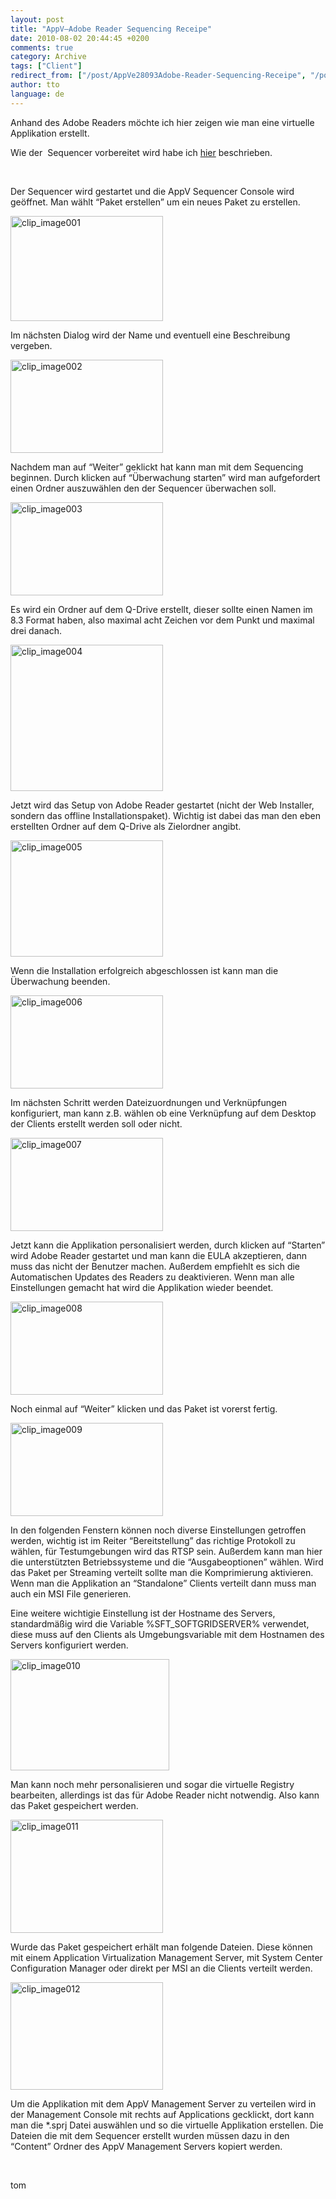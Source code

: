 ```yaml
---
layout: post
title: "AppV–Adobe Reader Sequencing Receipe"
date: 2010-08-02 20:44:45 +0200
comments: true
category: Archive
tags: ["Client"]
redirect_from: ["/post/AppVe28093Adobe-Reader-Sequencing-Receipe", "/post/appve28093adobe-reader-sequencing-receipe"]
author: tto
language: de
---
```

<!-- more -->
<p>Anhand des Adobe Readers möchte ich hier zeigen wie man eine virtuelle Applikation erstellt.</p>  <p>Wie der&#160; Sequencer vorbereitet wird habe ich <a href="/post/AppVe28093Sequencer.aspx" target="_blank">hier</a> beschrieben.</p>  <p>&#160;</p>  <p>Der Sequencer wird gestartet und die AppV Sequencer Console wird geöffnet. Man wählt “Paket erstellen” um ein neues Paket zu erstellen.</p>  <p><a href="/assets/archive/clip_image001_1.png"><img style="border-right-width: 0px; margin: 0px; display: inline; border-top-width: 0px; border-bottom-width: 0px; border-left-width: 0px" title="clip_image001" border="0" alt="clip_image001" src="/assets/archive/clip_image001_thumb_1.png" width="244" height="168" /></a></p>  <p>Im nächsten Dialog wird der Name und eventuell eine Beschreibung vergeben.</p>  <p><a href="/assets/archive/clip_image002_1.png"><img style="border-right-width: 0px; margin: 0px; display: inline; border-top-width: 0px; border-bottom-width: 0px; border-left-width: 0px" title="clip_image002" border="0" alt="clip_image002" src="/assets/archive/clip_image002_thumb_1.png" width="244" height="149" /></a></p>  <p>Nachdem man auf “Weiter” geklickt hat kann man mit dem Sequencing beginnen. Durch klicken auf “Überwachung starten” wird man aufgefordert einen Ordner auszuwählen den der Sequencer überwachen soll.</p>  <p><a href="/assets/archive/clip_image003_1.png"><img style="border-right-width: 0px; margin: 0px; display: inline; border-top-width: 0px; border-bottom-width: 0px; border-left-width: 0px" title="clip_image003" border="0" alt="clip_image003" src="/assets/archive/clip_image003_thumb_1.png" width="244" height="149" /></a></p>  <p>Es wird ein Ordner auf dem Q-Drive erstellt, dieser sollte einen Namen im 8.3 Format haben, also maximal acht Zeichen vor dem Punkt und maximal drei danach.</p>  <p><a href="/assets/archive/clip_image004.png"><img style="border-right-width: 0px; margin: 0px; display: inline; border-top-width: 0px; border-bottom-width: 0px; border-left-width: 0px" title="clip_image004" border="0" alt="clip_image004" src="/assets/archive/clip_image004_thumb.png" width="244" height="234" /></a></p>  <p>Jetzt wird das Setup von Adobe Reader gestartet (nicht der Web Installer, sondern das offline Installationspaket). Wichtig ist dabei das man den eben erstellten Ordner auf dem Q-Drive als Zielordner angibt.</p>  <p><a href="/assets/archive/clip_image005.png"><img style="border-right-width: 0px; margin: 0px; display: inline; border-top-width: 0px; border-bottom-width: 0px; border-left-width: 0px" title="clip_image005" border="0" alt="clip_image005" src="/assets/archive/clip_image005_thumb.png" width="244" height="186" /></a></p>  <p>Wenn die Installation erfolgreich abgeschlossen ist kann man die Überwachung beenden.</p>  <p><a href="/assets/archive/clip_image006.png"><img style="border-right-width: 0px; margin: 0px; display: inline; border-top-width: 0px; border-bottom-width: 0px; border-left-width: 0px" title="clip_image006" border="0" alt="clip_image006" src="/assets/archive/clip_image006_thumb.png" width="244" height="149" /></a></p>  <p>Im nächsten Schritt werden Dateizuordnungen und Verknüpfungen konfiguriert, man kann z.B. wählen ob eine Verknüpfung auf dem Desktop der Clients erstellt werden soll oder nicht.</p>  <p><a href="/assets/archive/clip_image007.png"><img style="border-right-width: 0px; margin: 0px; display: inline; border-top-width: 0px; border-bottom-width: 0px; border-left-width: 0px" title="clip_image007" border="0" alt="clip_image007" src="/assets/archive/clip_image007_thumb.png" width="244" height="149" /></a></p>  <p>Jetzt kann die Applikation personalisiert werden, durch klicken auf “Starten” wird Adobe Reader gestartet und man kann die EULA akzeptieren, dann muss das nicht der Benutzer machen. Außerdem empfiehlt es sich die Automatischen Updates des Readers zu deaktivieren. Wenn man alle Einstellungen gemacht hat wird die Applikation wieder beendet.</p>  <p><a href="/assets/archive/clip_image008.png"><img style="border-right-width: 0px; margin: 0px; display: inline; border-top-width: 0px; border-bottom-width: 0px; border-left-width: 0px" title="clip_image008" border="0" alt="clip_image008" src="/assets/archive/clip_image008_thumb.png" width="244" height="149" /></a></p>  <p>Noch einmal auf “Weiter” klicken und das Paket ist vorerst fertig.</p>  <p><a href="/assets/archive/clip_image009.png"><img style="border-right-width: 0px; margin: 0px 10px 0px 0px; display: inline; border-top-width: 0px; border-bottom-width: 0px; border-left-width: 0px" title="clip_image009" border="0" alt="clip_image009" src="/assets/archive/clip_image009_thumb.png" width="244" height="149" /></a></p>  <p>In den folgenden Fenstern können noch diverse Einstellungen getroffen werden, wichtig ist im Reiter “Bereitstellung” das richtige Protokoll zu wählen, für Testumgebungen wird das RTSP sein. Außerdem kann man hier die unterstützten Betriebssysteme und die “Ausgabeoptionen” wählen. Wird das Paket per Streaming verteilt sollte man die Komprimierung aktivieren. Wenn man die Applikation an “Standalone” Clients verteilt dann muss man auch ein MSI File generieren.</p>  <p>Eine weitere wichtigie Einstellung ist der Hostname des Servers, standardmäßig wird die Variable %SFT_SOFTGRIDSERVER% verwendet, diese muss auf den Clients als Umgebungsvariable mit dem Hostnamen des Servers konfiguriert werden.</p>  <p><a href="/assets/archive/clip_image010.png"><img style="border-right-width: 0px; margin: 0px 10px 0px 0px; display: inline; border-top-width: 0px; border-bottom-width: 0px; border-left-width: 0px" title="clip_image010" border="0" alt="clip_image010" src="/assets/archive/clip_image010_thumb.png" width="254" height="178" /></a></p>  <p>Man kann noch mehr personalisieren und sogar die virtuelle Registry bearbeiten, allerdings ist das für Adobe Reader nicht notwendig. Also kann das Paket gespeichert werden.</p>  <p><a href="/assets/archive/clip_image011.png"><img style="border-right-width: 0px; margin: 0px; display: inline; border-top-width: 0px; border-bottom-width: 0px; border-left-width: 0px" title="clip_image011" border="0" alt="clip_image011" src="/assets/archive/clip_image011_thumb.png" width="244" height="181" /></a></p>  <p>Wurde das Paket gespeichert erhält man folgende Dateien. Diese können mit einem Application Virtualization Management Server, mit System Center Configuration Manager oder direkt per MSI an die Clients verteilt werden.</p>  <p><a href="/assets/archive/clip_image012.png"><img style="border-right-width: 0px; margin: 0px 10px 0px 0px; display: inline; border-top-width: 0px; border-bottom-width: 0px; border-left-width: 0px" title="clip_image012" border="0" alt="clip_image012" src="/assets/archive/clip_image012_thumb.png" width="244" height="172" /></a></p>  <p>Um die Applikation mit dem AppV Management Server zu verteilen wird in der Management Console mit rechts auf Applications gecklickt, dort kann man die *.sprj Datei auswählen und so die virtuelle Applikation erstellen. Die Dateien die mit dem Sequencer erstellt wurden müssen dazu in den “Content” Ordner des AppV Management Servers kopiert werden. </p>  <p>&#160;</p>  <p>tom</p>

